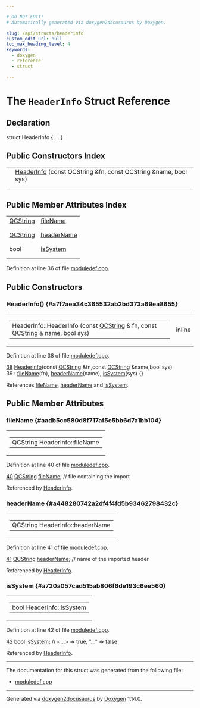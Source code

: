 ```yaml
---

# DO NOT EDIT!
# Automatically generated via doxygen2docusaurus by Doxygen.

slug: /api/structs/headerinfo
custom_edit_url: null
toc_max_heading_level: 4
keywords:
  - doxygen
  - reference
  - struct

---
```


<div class="doxyPage">

# The `HeaderInfo` Struct Reference



## Declaration

<div class="doxyDeclaration">
struct HeaderInfo { ... }
</div>

## Public Constructors Index

<table class="doxyMembersIndex">

<tr class="doxyMemberIndexItem">
<td class="doxyMemberIndexItemType" align="left" valign="top"></td>
<td class="doxyMemberIndexItemName" align="left" valign="top"><a href="#a7f7aea34c365532ab2bd373a69ea8655">HeaderInfo</a> (const QCString &amp;fn, const QCString &amp;name, bool sys)</td>
</tr>
<tr class="doxyMemberIndexDescription">
<td class="doxyMemberIndexDescriptionLeft"></td>
<td class="doxyMemberIndexDescriptionRight">
</td>
</tr>
<tr class="doxyMemberIndexSeparator">
<td class="doxyMemberIndexSeparator" colspan="2"></td>
</tr>

</table>

## Public Member Attributes Index

<table class="doxyMembersIndex">

<tr class="doxyMemberIndexItem">
<td class="doxyMemberIndexItemType" align="left" valign="top"><a href="/web-doxygen/docs/api/classes/qcstring">QCString</a></td>
<td class="doxyMemberIndexItemName" align="left" valign="top"><a href="#aadb5cc580d8f717af5e5bb6d7a1bb104">fileName</a></td>
</tr>
<tr class="doxyMemberIndexDescription">
<td class="doxyMemberIndexDescriptionLeft"></td>
<td class="doxyMemberIndexDescriptionRight">
</td>
</tr>
<tr class="doxyMemberIndexSeparator">
<td class="doxyMemberIndexSeparator" colspan="2"></td>
</tr>

<tr class="doxyMemberIndexItem">
<td class="doxyMemberIndexItemType" align="left" valign="top"><a href="/web-doxygen/docs/api/classes/qcstring">QCString</a></td>
<td class="doxyMemberIndexItemName" align="left" valign="top"><a href="#a448280742a2df4f4fd5b93462798432c">headerName</a></td>
</tr>
<tr class="doxyMemberIndexDescription">
<td class="doxyMemberIndexDescriptionLeft"></td>
<td class="doxyMemberIndexDescriptionRight">
</td>
</tr>
<tr class="doxyMemberIndexSeparator">
<td class="doxyMemberIndexSeparator" colspan="2"></td>
</tr>

<tr class="doxyMemberIndexItem">
<td class="doxyMemberIndexItemType" align="left" valign="top">bool</td>
<td class="doxyMemberIndexItemName" align="left" valign="top"><a href="#a720a057cad515ab806f6de193c6ee560">isSystem</a></td>
</tr>
<tr class="doxyMemberIndexDescription">
<td class="doxyMemberIndexDescriptionLeft"></td>
<td class="doxyMemberIndexDescriptionRight">
</td>
</tr>
<tr class="doxyMemberIndexSeparator">
<td class="doxyMemberIndexSeparator" colspan="2"></td>
</tr>

</table>


<p>Definition at line 36 of file <a href="/web-doxygen/docs/api/files/src/moduledef-cpp">moduledef.cpp</a>.</p>


<div class="doxySectionDef">

## Public Constructors

### HeaderInfo() {#a7f7aea34c365532ab2bd373a69ea8655}

<div class="doxyMemberItem">
<div class="doxyMemberProto">
<table class="doxyMemberLabels">
<tr class="doxyMemberLabels">
<td class="doxyMemberLabelsLeft">
<table class="doxyMemberName">
<tr>
<td class="doxyMemberName">HeaderInfo::HeaderInfo (const <a href="/web-doxygen/docs/api/classes/qcstring">QCString</a> &amp; fn, const <a href="/web-doxygen/docs/api/classes/qcstring">QCString</a> &amp; name, bool sys)</td>
</tr>
</table>
</td>
<td class="doxyMemberLabelsRight">
<span class="doxyMemberLabels">
<span class="doxyMemberLabel inline">inline</span>
</span>
</td>
</tr>
</table>
</div>
<div class="doxyMemberDoc">



<p>Definition at line 38 of file <a href="/web-doxygen/docs/api/files/src/moduledef-cpp">moduledef.cpp</a>.</p>


<div class="doxyProgramListing">

<div class="doxyCodeLine"><span class="doxyLineNumber"><a href="#a7f7aea34c365532ab2bd373a69ea8655">38</a></span><span class="doxyLineContent"><span class="doxyHighlight">  <a href="#a7f7aea34c365532ab2bd373a69ea8655">HeaderInfo</a>(</span><span class="doxyHighlightKeyword">const</span><span class="doxyHighlight"> <a href="/web-doxygen/docs/api/classes/qcstring">QCString</a> &amp;fn,</span><span class="doxyHighlightKeyword">const</span><span class="doxyHighlight"> <a href="/web-doxygen/docs/api/classes/qcstring">QCString</a> &amp;name,</span><span class="doxyHighlightKeywordType">bool</span><span class="doxyHighlight"> sys)</span></span></div>
<div class="doxyCodeLine"><span class="doxyLineNumber">39</span><span class="doxyLineContent"><span class="doxyHighlight">    : <a href="#aadb5cc580d8f717af5e5bb6d7a1bb104">fileName</a>(fn), <a href="#a448280742a2df4f4fd5b93462798432c">headerName</a>(name), <a href="#a720a057cad515ab806f6de193c6ee560">isSystem</a>(sys) {}</span></span></div>

</div>


<p>References <a href="#aadb5cc580d8f717af5e5bb6d7a1bb104">fileName</a>, <a href="#a448280742a2df4f4fd5b93462798432c">headerName</a> and <a href="#a720a057cad515ab806f6de193c6ee560">isSystem</a>.</p>

</div>
</div>

</div>

<div class="doxySectionDef">

## Public Member Attributes

### fileName {#aadb5cc580d8f717af5e5bb6d7a1bb104}

<div class="doxyMemberItem">
<div class="doxyMemberProto">
<table class="doxyMemberLabels">
<tr class="doxyMemberLabels">
<td class="doxyMemberLabelsLeft">
<table class="doxyMemberName">
<tr>
<td class="doxyMemberName">QCString HeaderInfo::fileName</td>
</tr>
</table>
</td>
</tr>
</table>
</div>
<div class="doxyMemberDoc">



<p>Definition at line 40 of file <a href="/web-doxygen/docs/api/files/src/moduledef-cpp">moduledef.cpp</a>.</p>


<div class="doxyProgramListing">

<div class="doxyCodeLine"><span class="doxyLineNumber"><a href="#aadb5cc580d8f717af5e5bb6d7a1bb104">40</a></span><span class="doxyLineContent"><span class="doxyHighlight">  <a href="/web-doxygen/docs/api/classes/qcstring">QCString</a> <a href="#aadb5cc580d8f717af5e5bb6d7a1bb104">fileName</a>;   </span><span class="doxyHighlightComment">// file containing the import</span></span></div>

</div>


<p>Referenced by <a href="#a7f7aea34c365532ab2bd373a69ea8655">HeaderInfo</a>.</p>

</div>
</div>

### headerName {#a448280742a2df4f4fd5b93462798432c}

<div class="doxyMemberItem">
<div class="doxyMemberProto">
<table class="doxyMemberLabels">
<tr class="doxyMemberLabels">
<td class="doxyMemberLabelsLeft">
<table class="doxyMemberName">
<tr>
<td class="doxyMemberName">QCString HeaderInfo::headerName</td>
</tr>
</table>
</td>
</tr>
</table>
</div>
<div class="doxyMemberDoc">



<p>Definition at line 41 of file <a href="/web-doxygen/docs/api/files/src/moduledef-cpp">moduledef.cpp</a>.</p>


<div class="doxyProgramListing">

<div class="doxyCodeLine"><span class="doxyLineNumber"><a href="#a448280742a2df4f4fd5b93462798432c">41</a></span><span class="doxyLineContent"><span class="doxyHighlight">  <a href="/web-doxygen/docs/api/classes/qcstring">QCString</a> <a href="#a448280742a2df4f4fd5b93462798432c">headerName</a>; </span><span class="doxyHighlightComment">// name of the imported header</span></span></div>

</div>


<p>Referenced by <a href="#a7f7aea34c365532ab2bd373a69ea8655">HeaderInfo</a>.</p>

</div>
</div>

### isSystem {#a720a057cad515ab806f6de193c6ee560}

<div class="doxyMemberItem">
<div class="doxyMemberProto">
<table class="doxyMemberLabels">
<tr class="doxyMemberLabels">
<td class="doxyMemberLabelsLeft">
<table class="doxyMemberName">
<tr>
<td class="doxyMemberName">bool HeaderInfo::isSystem</td>
</tr>
</table>
</td>
</tr>
</table>
</div>
<div class="doxyMemberDoc">



<p>Definition at line 42 of file <a href="/web-doxygen/docs/api/files/src/moduledef-cpp">moduledef.cpp</a>.</p>


<div class="doxyProgramListing">

<div class="doxyCodeLine"><span class="doxyLineNumber"><a href="#a720a057cad515ab806f6de193c6ee560">42</a></span><span class="doxyLineContent"><span class="doxyHighlight">  </span><span class="doxyHighlightKeywordType">bool</span><span class="doxyHighlight"> <a href="#a720a057cad515ab806f6de193c6ee560">isSystem</a>;       </span><span class="doxyHighlightComment">// &lt;...&gt; =&gt; true, "..." =&gt; false</span></span></div>

</div>


<p>Referenced by <a href="#a7f7aea34c365532ab2bd373a69ea8655">HeaderInfo</a>.</p>

</div>
</div>

</div>

<hr/>

The documentation for this struct was generated from the following file:

<ul>
<li><a href="/web-doxygen/docs/api/files/src/moduledef-cpp">moduledef.cpp</a></li>
</ul>

<hr/>

<p class="doxyGeneratedBy">Generated via <a href="https://github.com/xpack/doxygen2docusaurus">doxygen2docusaurus</a> by <a href="https://www.doxygen.nl">Doxygen</a> 1.14.0.</p>

</div>
